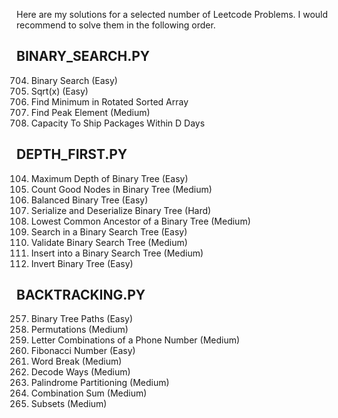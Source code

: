 Here are my solutions for a selected number of Leetcode Problems. I would recommend to solve them in the following order.

## BINARY_SEARCH.PY

704. Binary Search (Easy)
69. Sqrt(x) (Easy)
153. Find Minimum in Rotated Sorted Array
162. Find Peak Element (Medium)
1011. Capacity To Ship Packages Within D Days

## DEPTH_FIRST.PY

104. Maximum Depth of Binary Tree (Easy)
1448. Count Good Nodes in Binary Tree (Medium)
110. Balanced Binary Tree (Easy)
297. Serialize and Deserialize Binary Tree (Hard)
236. Lowest Common Ancestor of a Binary Tree (Medium)
700. Search in a Binary Search Tree (Easy)
98. Validate Binary Search Tree (Medium)
701. Insert into a Binary Search Tree (Medium)
226. Invert Binary Tree (Easy)

## BACKTRACKING.PY

257. Binary Tree Paths (Easy)
46. Permutations (Medium)
17. Letter Combinations of a Phone Number (Medium)
509. Fibonacci Number (Easy)
139. Word Break (Medium)
91. Decode Ways (Medium)
131. Palindrome Partitioning (Medium)
39. Combination Sum (Medium)
39. Subsets (Medium)

